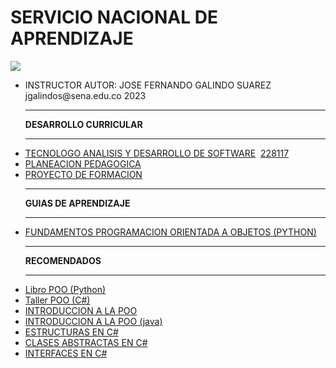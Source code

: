 # SERVICIO NACIONAL DE APRENDIZAJE
<link href="http://siomi.datasena.com/analitica/Estilo.css" rel="stylesheet" type="text/css" />

<img src="https://blogger.googleusercontent.com/img/a/AVvXsEimdqxynaYJeDRuTUp3lzEWFnnQSC2KTVSxvnV70I2eZ5tOCfjwdNnExSTSm2tCf1xBFHVHwsN80OCpDCO0J80UTNWxPC86s7s5aB8rnizg7guNowqTxhr5Fd9WH48n7pn8uLZNFTgXuSGUH6BNncmfQEpOz9pAe_T0zD8n2-aGZk8-C_l6GWk-aq60fQ=s960">
<ul>
<li>INSTRUCTOR AUTOR: JOSE FERNANDO GALINDO SUAREZ jgalindos@sena.edu.co 2023</li>
<hr>
<b>DESARROLLO CURRICULAR</b><hr>
<li><a href="https://www.youtube.com/watch?v=ddiy0azeS5g">TECNOLOGO ANALISIS Y DESARROLLO DE SOFTWARE</a>&nbsp;&nbsp;<a  href="https://drive.google.com/file/d/1J16_M5qVOIUIZsW-V36TdFBoIeA0iiJD/view">228117</a></li>
<li><a href="https://docs.google.com/spreadsheets/d/1q-q40nEnY7XiUKf7lzkKv7vpxGOdKvX5/edit?usp=sharing&ouid=104204113553695993324&rtpof=true&sd=true" targe="xxx">PLANEACION PEDAGOGICA</a></li>
<li><a href="https://drive.google.com/file/d/104Cx9a5bTd2BM-wTEaIzmGz7GK-W27x6/view?usp=sharing">PROYECTO DE FORMACION</a></li>
<hr><b>GUIAS DE APRENDIZAJE</B><hr>
<li><a href="https://drive.google.com/file/d/1uFOzXJdgSIDSolWJanoMGMKU-D4m-Ko4/view?usp=sharing" targe="xxx">FUNDAMENTOS PROGRAMACION ORIENTADA A OBJETOS (PYTHON)</a></li>
<hr><b>RECOMENDADOS</B><hr>
<li><a href="https://ellibrodepython.com/programacion-orientada-a-objetos" targe="xxx">Libro POO (Python)</a></li>
<li><a href="https://docs.google.com/presentation/d/e/2PACX-1vRInUm61FUxu8b_2xYI749X2FKhCdUDNGihDcQR123idAdo878SJsoFUKRKz_qU0w/pub?start=false&loop=false&delayms=3000" targe="xxx">Taller POO (C#)</a></li>
<li><a href="https://drive.google.com/file/d/1E3wlfJlcojBh2JCDdMPmk6RSIuCvR80F/view?usp=sharing" targe="xxx">INTRODUCCION A LA POO</a></li>
<li><a href="https://drive.google.com/file/d/1FxtrfRUb1s8Cfgz6rcnku_Tmgd34oPsq/view?usp=sharing" targe="xxx">INTRODUCCION A LA POO (java)</a></li>
<li><a href="https://drive.google.com/file/d/1_BQT2XLveK2kiVxb39f4NIFC3popxtr0/view?usp=sharing" targe="xxx">ESTRUCTURAS EN C#</a></li>
<li><a href="https://drive.google.com/file/d/1j1xYQupdwkmReEE-CuLL4ysdXFjUiCkp/view?usp=sharing" targe="xxx">CLASES ABSTRACTAS EN C#</a></li>
<li><a href="https://drive.google.com/file/d/1qgPZtRcAjg3p9nUbRNUDfZ_TYXqjNBHi/view?usp=sharing" targe="xxx">INTERFACES EN C#</a></li>

</ul>
